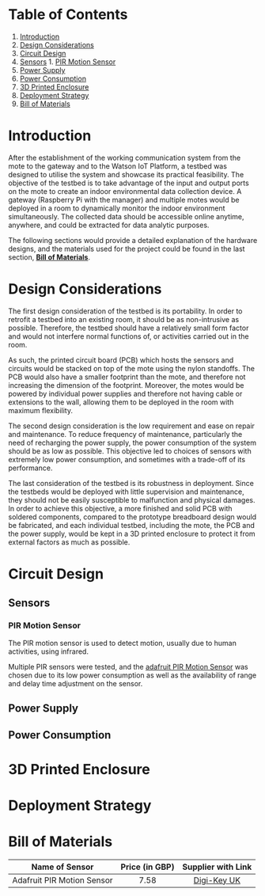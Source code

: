 Table of Contents
=================
1. [Introduction](#introduction)
1. [Design Considerations](#design-considerations)
1. [Circuit Design](#circuit-design)
  1. [Sensors](#sensors)
    1. [PIR Motion Sensor](#pir-motion-sensor)
  1. [Power Supply](#power-supply)
  1. [Power Consumption](#power-consumption)
1. [3D Printed Enclosure](#3d-printed-enclosure)
1. [Deployment Strategy](#deployment-strategy)
1. [Bill of Materials](#bill-of-materials)

# Introduction #

After the establishment of the working communication system from the mote to the gateway and to the Watson IoT Platform, a testbed was designed to utilise the system and showcase its practical feasibility. The objective of the testbed is to take advantage of the input and output ports on the mote to create an indoor environmental data collection device. A gateway (Raspberry Pi with the manager) and multiple motes would be deployed in a room to dynamically monitor the indoor environment simultaneously. The collected data should be accessible online anytime, anywhere, and could be extracted for data analytic purposes.

The following sections would provide a detailed explanation of the hardware designs, and the materials used for the project could be found in the last section, [**Bill of Materials**](#bill-of-materials).

# Design Considerations #

The first design consideration of the testbed is its portability. In order to retrofit a testbed into an existing room, it should be as non-intrusive as possible. Therefore, the testbed should have a relatively small form factor and would not interfere normal functions of, or activities carried out in the room.

As such, the printed circuit board (PCB) which hosts the sensors and circuits would be stacked on top of the mote using the nylon standoffs. The PCB would also have a smaller footprint than the mote, and therefore not increasing the dimension of the footprint. Moreover, the motes would be powered by individual power supplies and therefore not having cable or extensions to the wall, allowing them to be deployed in the room with maximum flexibility.

The second design consideration is the low requirement and ease on repair and maintenance. To reduce frequency of maintenance, particularly the need of recharging the power supply, the power consumption of the system should be as low as possible. This objective led to choices of sensors with extremely low power consumption, and sometimes with a trade-off of its performance.

The last consideration of the testbed is its robustness in deployment. Since the testbeds would be deployed with little supervision and maintenance, they should not be easily susceptible to malfunction and physical damages. In order to achieve this objective, a more finished and solid PCB with soldered components, compared to the prototype breadboard design would be fabricated, and each individual testbed, including the mote, the PCB and the power supply, would be kept in a 3D printed enclosure to protect it from external factors as much as possible.

# Circuit Design #

## Sensors ##

### PIR Motion Sensor ###

The PIR motion sensor is used to detect motion, usually due to human activities, using infrared.

Multiple PIR sensors were tested, and the [adafruit PIR Motion Sensor](https://learn.adafruit.com/pir-passive-infrared-proximity-motion-sensor/overview) was chosen due to its low power consumption as well as the availability of range and delay time adjustment on the sensor.



## Power Supply ##

## Power Consumption ##

# 3D Printed Enclosure #

# Deployment Strategy #

# Bill of Materials #

| Name of Sensor | Price (in GBP) | Supplier with Link |
|:--------------:|:--------------:|:--------:|
|Adafruit PIR Motion Sensor|7.58|[Digi-Key UK](https://learn.adafruit.com/pir-passive-infrared-proximity-motion-sensor/overview)|
